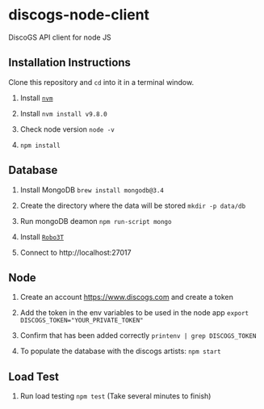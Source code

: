 # discogs-node-client
DiscoGS API client for node JS

## Installation Instructions

Clone this repository and `cd` into it in a terminal window.

1. Install [`nvm`](https://gist.github.com/d2s/372b5943bce17b964a79)

2. Install `nvm install v9.8.0`

3. Check node version `node -v`

4. `npm install`

## Database

1. Install MongoDB `brew install mongodb@3.4`

2. Create the directory where the data will be stored `mkdir -p data/db`

3. Run mongoDB deamon `npm run-script mongo`

4. Install [`Robo3T`](https://robomongo.org/)

5. Connect to http://localhost:27017

## Node

1. Create an account https://www.discogs.com and create a token

2. Add the token in the env variables to be used in the node app `export DISCOGS_TOKEN="YOUR_PRIVATE_TOKEN"`

3. Confirm that has been added correctly `printenv | grep DISCOGS_TOKEN`

4. To populate the database with the discogs artists: `npm start`

## Load Test

1. Run load testing `npm test` (Take several minutes to finish)
